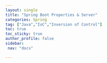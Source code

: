 ```yaml
---
layout: single
title: "Spring Boot Properties & Server"
categories: Spring
tag: ["Java","IoC","Inversion of Control"]
toc: true
toc_sticky: true
author_profile: false
sidebar:
 nav: "docs"

---
```

